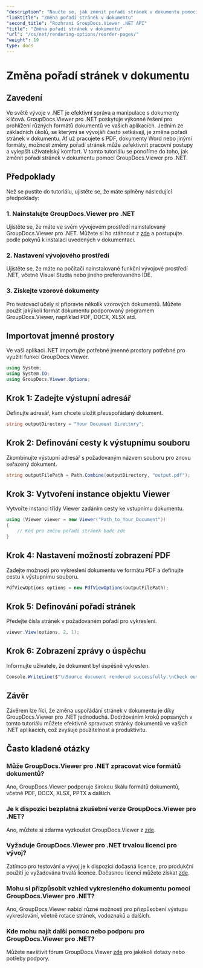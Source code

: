 ```yaml
---
"description": "Naučte se, jak změnit pořadí stránek v dokumentu pomocí GroupDocs.Viewer pro .NET. Postupujte podle našeho podrobného návodu pro bezproblémovou správu dokumentů."
"linktitle": "Změna pořadí stránek v dokumentu"
"second_title": "Rozhraní GroupDocs.Viewer .NET API"
"title": "Změna pořadí stránek v dokumentu"
"url": "/cs/net/rendering-options/reorder-pages/"
"weight": 19
type: docs
---
```

# Změna pořadí stránek v dokumentu

## Zavedení
Ve světě vývoje v .NET je efektivní správa a manipulace s dokumenty klíčová. GroupDocs.Viewer pro .NET poskytuje výkonné řešení pro prohlížení různých formátů dokumentů ve vašich aplikacích. Jedním ze základních úkolů, se kterými se vývojáři často setkávají, je změna pořadí stránek v dokumentu. Ať už pracujete s PDF, dokumenty Word nebo jinými formáty, možnost změny pořadí stránek může zefektivnit pracovní postupy a vylepšit uživatelský komfort. V tomto tutoriálu se ponoříme do toho, jak změnit pořadí stránek v dokumentu pomocí GroupDocs.Viewer pro .NET.
## Předpoklady
Než se pustíte do tutoriálu, ujistěte se, že máte splněny následující předpoklady:
### 1. Nainstalujte GroupDocs.Viewer pro .NET
Ujistěte se, že máte ve svém vývojovém prostředí nainstalovaný GroupDocs.Viewer pro .NET. Můžete si ho stáhnout z [zde](https://releases.groupdocs.com/viewer/net/) a postupujte podle pokynů k instalaci uvedených v dokumentaci.
### 2. Nastavení vývojového prostředí
Ujistěte se, že máte na počítači nainstalované funkční vývojové prostředí .NET, včetně Visual Studia nebo jiného preferovaného IDE.
### 3. Získejte vzorové dokumenty
Pro testovací účely si připravte několik vzorových dokumentů. Můžete použít jakýkoli formát dokumentu podporovaný programem GroupDocs.Viewer, například PDF, DOCX, XLSX atd.

## Importovat jmenné prostory
Ve vaší aplikaci .NET importujte potřebné jmenné prostory potřebné pro využití funkcí GroupDocs.Viewer.

```csharp
using System;
using System.IO;
using GroupDocs.Viewer.Options;
```
## Krok 1: Zadejte výstupní adresář
Definujte adresář, kam chcete uložit přeuspořádaný dokument.
```csharp
string outputDirectory = "Your Document Directory";
```
## Krok 2: Definování cesty k výstupnímu souboru
Zkombinujte výstupní adresář s požadovaným názvem souboru pro znovu seřazený dokument.
```csharp
string outputFilePath = Path.Combine(outputDirectory, "output.pdf");
```
## Krok 3: Vytvoření instance objektu Viewer
Vytvořte instanci třídy Viewer zadáním cesty ke vstupnímu dokumentu.
```csharp
using (Viewer viewer = new Viewer("Path_to_Your_Document"))
{
    // Kód pro změnu pořadí stránek bude zde
}
```
## Krok 4: Nastavení možností zobrazení PDF
Zadejte možnosti pro vykreslení dokumentu ve formátu PDF a definujte cestu k výstupnímu souboru.
```csharp
PdfViewOptions options = new PdfViewOptions(outputFilePath);
```
## Krok 5: Definování pořadí stránek
Předejte čísla stránek v požadovaném pořadí pro vykreslení.
```csharp
viewer.View(options, 2, 1);
```
## Krok 6: Zobrazení zprávy o úspěchu
Informujte uživatele, že dokument byl úspěšně vykreslen.
```csharp
Console.WriteLine($"\nSource document rendered successfully.\nCheck output in {outputDirectory}.");
```

## Závěr
Závěrem lze říci, že změna uspořádání stránek v dokumentu je díky GroupDocs.Viewer pro .NET jednoduchá. Dodržováním kroků popsaných v tomto tutoriálu můžete efektivně spravovat stránky dokumentů ve vašich .NET aplikacích, což zvyšuje použitelnost a produktivitu.
## Často kladené otázky
### Může GroupDocs.Viewer pro .NET zpracovat více formátů dokumentů?
Ano, GroupDocs.Viewer podporuje širokou škálu formátů dokumentů, včetně PDF, DOCX, XLSX, PPTX a dalších.
### Je k dispozici bezplatná zkušební verze GroupDocs.Viewer pro .NET?
Ano, můžete si zdarma vyzkoušet GroupDocs.Viewer z [zde](https://releases.groupdocs.com/).
### Vyžaduje GroupDocs.Viewer pro .NET trvalou licenci pro vývoj?
Zatímco pro testování a vývoj je k dispozici dočasná licence, pro produkční použití je vyžadována trvalá licence. Dočasnou licenci můžete získat [zde](https://purchase.groupdocs.com/temporary-license/).
### Mohu si přizpůsobit vzhled vykresleného dokumentu pomocí GroupDocs.Viewer pro .NET?
Ano, GroupDocs.Viewer nabízí různé možnosti pro přizpůsobení výstupu vykreslování, včetně rotace stránek, vodoznaků a dalších.
### Kde mohu najít další pomoc nebo podporu pro GroupDocs.Viewer pro .NET?
Můžete navštívit fórum GroupDocs.Viewer [zde](https://forum.groupdocs.com/c/viewer/9) pro jakékoli dotazy nebo potřeby podpory.